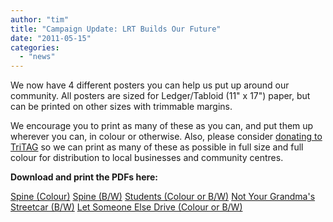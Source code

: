 ```yaml
---
author: "tim"
title: "Campaign Update: LRT Builds Our Future"
date: "2011-05-15"
categories: 
  - "news"
---
```


We now have 4 different posters you can help us put up around our community. All posters are sized for Ledger/Tabloid (11" x 17") paper, but can be printed on other sizes with trimmable margins.

We encourage you to print as many of these as you can, and put them up wherever you can, in colour or otherwise. Also, please consider [donating to TriTAG](https://www.tritag.ca/about/donate/) so we can print as many of these as possible in full size and full colour for distribution to local businesses and community centres.

**Download and print the PDFs here:**

[Spine (Colour)](/images/QR-TriTAG-Spine-Colour.pdf) [Spine (B/W)](/images/QR-TriTAG-Spine-BW.pdf) [Students (Colour or B/W)](/images/QR-TriTAG-Students-ColourOrBW.pdf) [Not Your Grandma's Streetcar (B/W)](/images/QR-TriTAG-NotGrandmaStreetcar-BW.pdf) [Let Someone Else Drive (Colour or B/W)](/images/QR-TriTAG-LetSomeoneElseDrive-ColourOrBW.pdf)
